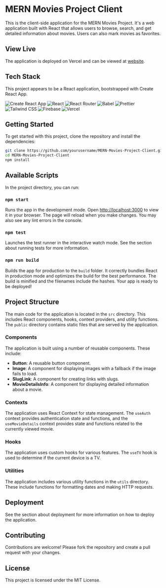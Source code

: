 # MERN Movies Project Client

This is the client-side application for the MERN Movies Project. It's a web application built with React that allows users to browse, search, and get detailed information about movies. Users can also mark movies as favorites.

## View Live

The application is deployed on Vercel and can be viewed at [website](https://wmovies.iuh-mern.id.vn/).

## Tech Stack

This project appears to be a React application, bootstrapped with Create React App.

![Create React App](https://img.shields.io/badge/-Create%20React%20App-61DAFB?logo=react&logoColor=white&style=for-the-badge)
![React](https://img.shields.io/badge/-React-61DAFB?logo=react&logoColor=white&style=for-the-badge)
![React Router](https://img.shields.io/badge/-React%20Router-CA4245?logo=react-router&logoColor=white&style=for-the-badge)
![Babel](https://img.shields.io/badge/-Babel-F9DC3E?logo=babel&logoColor=black&style=for-the-badge)
![Prettier](https://img.shields.io/badge/-Prettier-F7B93E?logo=prettier&logoColor=black&style=for-the-badge)
![Tailwind CSS](https://img.shields.io/badge/-Tailwind%20CSS-38B2AC?logo=tailwind-css&logoColor=white&style=for-the-badge)
![Firebase](https://img.shields.io/badge/-Firebase-FFCA28?logo=firebase&logoColor=black&style=for-the-badge)
![Vercel](https://img.shields.io/badge/-Vercel-000000?logo=vercel&logoColor=white&style=for-the-badge)

## Getting Started

To get started with this project, clone the repository and install the dependencies:

```bash
git clone https://github.com/yourusername/MERN-Movies-Project-Client.git
cd MERN-Movies-Project-Client
npm install
```

## Available Scripts

In the project directory, you can run:

### `npm start`

Runs the app in the development mode. Open [http://localhost:3000](http://localhost:3000) to view it in your browser. The page will reload when you make changes. You may also see any lint errors in the console.

### `npm test`

Launches the test runner in the interactive watch mode. See the section about running tests for more information.

### `npm run build`

Builds the app for production to the `build` folder. It correctly bundles React in production mode and optimizes the build for the best performance. The build is minified and the filenames include the hashes. Your app is ready to be deployed!

## Project Structure

The main code for the application is located in the `src` directory. This includes React components, hooks, context providers, and utility functions. The `public` directory contains static files that are served by the application.

### Components

The application is built using a number of reusable components. These include:

-   **Button**: A reusable button component.
-   **Image**: A component for displaying images with a fallback if the image fails to load.
-   **SlugLink**: A component for creating links with slugs.
-   **MovieDetailsInfo**: A component for displaying detailed information about a movie.

### Contexts

The application uses React Context for state management. The `useAuth` context provides authentication state and functions, and the `useMovieDetails` context provides state and functions related to the currently viewed movie.

### Hooks

The application uses custom hooks for various features. The `useTV` hook is used to determine if the current device is a TV.

### Utilities

The application includes various utility functions in the `utils` directory. These include functions for formatting dates and making HTTP requests.

## Deployment

See the section about deployment for more information on how to deploy the application.

## Contributing

Contributions are welcome! Please fork the repository and create a pull request with your changes.

## License

This project is licensed under the MIT License.
